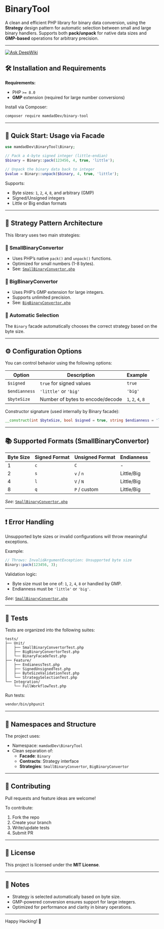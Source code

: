 # BinaryTool

A clean and efficient PHP library for binary data conversion, using the **Strategy** design pattern for automatic selection between small and large binary handlers. Supports both **pack/unpack** for native data sizes and **GMP-based** operations for arbitrary precision.

---
[![Ask DeepWiki](https://deepwiki.com/badge.svg)](https://deepwiki.com/mamdadDev2024/Binary)
## 🛠 Installation and Requirements

**Requirements:**

- PHP `>= 8.0`
- **GMP** extension (required for large number conversions)

Install via Composer:

```bash
composer require mamdadDev/binary-tool
```

---

## 🚀 Quick Start: Usage via Facade

```php
use mamdadDev\BinaryTool\Binary;

// Pack a 4-byte signed integer (little-endian)
$binary = Binary::pack(123456, 4, true, 'little');

// Unpack the binary data back to integer
$value = Binary::unpack($binary, 4, true, 'little');
```

Supports:

- Byte sizes: `1`, `2`, `4`, `8`, and arbitrary (GMP)
- Signed/Unsigned integers
- Little or Big endian formats

---

## 🧠 Strategy Pattern Architecture

This library uses two main strategies:

### 🔹 SmallBinaryConvertor

- Uses PHP’s native `pack()` and `unpack()` functions.
- Optimized for small numbers (1-8 bytes).
- See: [`SmallBinaryConvertor.php`](src/Strategies/SmallBinaryConvertor.php#L13-L25)

### 🔸 BigBinaryConvertor

- Uses PHP’s GMP extension for large integers.
- Supports unlimited precision.
- See: [`BigBinaryConvertor.php`](src/Strategies/BigBinaryConvertor.php#L16-L30)

### 📌 Automatic Selection

The `Binary` facade automatically chooses the correct strategy based on the byte size.

---

## ⚙️ Configuration Options

You can control behavior using the following options:

| Option         | Description                     | Example              |
|----------------|----------------------------------|----------------------|
| `$signed`      | `true` for signed values         | `true`               |
| `$endianness`  | `'little'` or `'big'`            | `'big'`              |
| `$byteSize`    | Number of bytes to encode/decode | `1`, `2`, `4`, `8`   |

Constructor signature (used internally by Binary facade):

```php
__construct(int $byteSize, bool $signed = true, string $endianness = 'little')
```

---

## 📚 Supported Formats (SmallBinaryConvertor)

| Byte Size | Signed Format | Unsigned Format | Endianness   |
|-----------|----------------|------------------|--------------|
| 1         | `c`             | `C`              | -            |
| 2         | `s`             | `v` / `n`        | Little/Big   |
| 4         | `l`             | `V` / `N`        | Little/Big   |
| 8         | `q`             | `P` / custom     | Little/Big   |

*See:* [`SmallBinaryConvertor.php`](src/Strategies/SmallBinaryConvertor.php#L29-L40)

---

## ❗ Error Handling

Unsupported byte sizes or invalid configurations will throw meaningful exceptions.

Example:

```php
// Throws: InvalidArgumentException: Unsupported byte size
Binary::pack(123456, 3);
```

Validation logic:

- Byte size must be one of: `1`, `2`, `4`, `8` or handled by GMP.
- Endianness must be `'little'` or `'big'`.

*See:* [`SmallBinaryConvertor.php`](src/Strategies/SmallBinaryConvertor.php#L44-L46)

---

## 🧪 Tests

Tests are organized into the following suites:

```
tests/
├── Unit/
│   ├── SmallBinaryConvertorTest.php
│   ├── BigBinaryConvertorTest.php
│   └── BinaryFacadeTest.php
├── Feature/
│   ├── EndianessTest.php
│   ├── SignedUnsignedTest.php
│   ├── ByteSizeValidationTest.php
│   └── StrategySelectionTest.php
└── Integration/
    └── FullWorkflowTest.php
```

Run tests:

```bash
vendor/bin/phpunit
```

---

## 🧩 Namespaces and Structure

The project uses:

- Namespace: `mamdadDev\BinaryTool`
- Clean separation of:
  - **Facade**: `Binary`
  - **Contracts**: Strategy interface
  - **Strategies**: `SmallBinaryConvertor`, `BigBinaryConvertor`

---

## 🤝 Contributing

Pull requests and feature ideas are welcome!

To contribute:

1. Fork the repo
2. Create your branch
3. Write/update tests
4. Submit PR

---

## 📄 License

This project is licensed under the **MIT License**.

---

## 📝 Notes

- Strategy is selected automatically based on byte size.
- GMP-powered conversion ensures support for large integers.
- Optimized for performance and clarity in binary operations.

---

Happy Hacking! 🚀